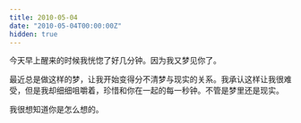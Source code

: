 ```yaml
---
title: 2010-05-04
date: "2010-05-04T00:00:00Z"
hidden: true
---
```

今天早上醒来的时候我恍惚了好几分钟。因为我又梦见你了。

最近总是做这样的梦，让我开始变得分不清梦与现实的关系。我承认这样让我很难受，但是我却细细咀嚼着，珍惜和你在一起的每一秒钟。不管是梦里还是现实。

我很想知道你是怎么想的。